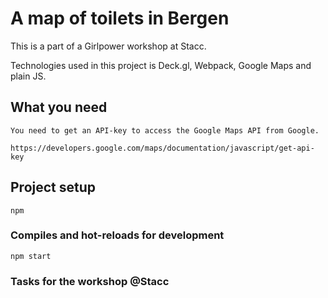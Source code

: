 # A map of toilets in Bergen

This is a part of a Girlpower workshop at Stacc.

Technologies used in this project is Deck.gl, Webpack, Google Maps and plain JS.


## What you need
```
You need to get an API-key to access the Google Maps API from Google.

https://developers.google.com/maps/documentation/javascript/get-api-key
```

## Project setup
```
npm
```

### Compiles and hot-reloads for development
```
npm start
```

### Tasks for the workshop @Stacc
